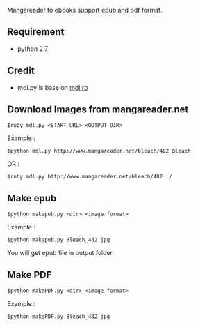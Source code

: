 Mangareader to ebooks support epub and pdf format.

## Requirement

* python 2.7

## Credit

* mdl.py is base on [mdl.rb](https://github.com/lukaszkorecki/mdl)


## Download Images from mangareader.net

	$ruby mdl.py <START URL> <OUTPUT DIR> 

Example :

	$python mdl.py http://www.mangareader.net/bleach/482 Bleach

OR :

	$ruby mdl.py http://www.mangareader.net/bleach/482 ./

## Make epub

	$python makepub.py <dir> <image format>

Example :

	$python makepub.py Bleach_482 jpg

You will get epub file in output folder

## Make PDF

	$python makePDF.py <dir> <image format>
	
Example :

	$python makePDF.py Bleach_482 jpg
